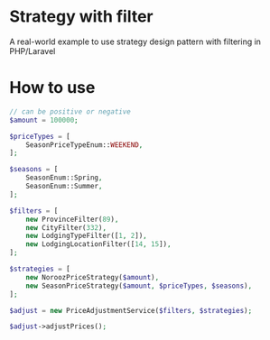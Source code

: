 # Strategy with filter
A real-world example to use strategy design pattern with filtering in PHP/Laravel

# How to use

```php
// can be positive or negative
$amount = 100000;

$priceTypes = [
    SeasonPriceTypeEnum::WEEKEND,
];

$seasons = [
    SeasonEnum::Spring,
    SeasonEnum::Summer,
];

$filters = [
    new ProvinceFilter(89),
    new CityFilter(332),
    new LodgingTypeFilter([1, 2]),
    new LodgingLocationFilter([14, 15]),
];

$strategies = [
    new NoroozPriceStrategy($amount),
    new SeasonPriceStrategy($amount, $priceTypes, $seasons),
];

$adjust = new PriceAdjustmentService($filters, $strategies);

$adjust->adjustPrices();

```
